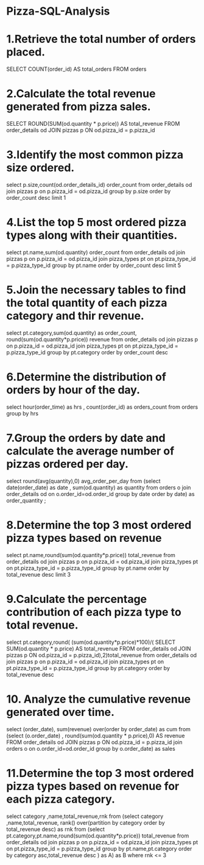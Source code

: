 # Pizza-SQL-Analysis

# 1.Retrieve the total number of orders placed.

SELECT 
    COUNT(order_id) AS total_orders
FROM
    orders
# 2.Calculate the total revenue generated from pizza sales.

SELECT 
    ROUND(SUM(od.quantity * p.price)) AS total_revenue
FROM
    order_details od
        JOIN
    pizzas p ON od.pizza_id = p.pizza_id

# 3.Identify the most common pizza size ordered.
select p.size,count(od.order_details_id) order_count
from order_details od 
join pizzas p 
on p.pizza_id = od.pizza_id
group by p.size
order by order_count desc
limit 1

# 4.List the top 5 most ordered pizza types along with their quantities.
select pt.name,sum(od.quantity) order_count
from order_details od 
join pizzas p 
on p.pizza_id = od.pizza_id
join pizza_types pt
on pt.pizza_type_id = p.pizza_type_id
group by pt.name
order by order_count desc
limit 5

# 5.Join the necessary tables to find the total quantity of each pizza category and thir revenue.
select pt.category,sum(od.quantity) as order_count,
round(sum(od.quantity*p.price)) revenue
from order_details od 
join pizzas p 
on p.pizza_id = od.pizza_id
join pizza_types pt
on pt.pizza_type_id = p.pizza_type_id
group by pt.category
order by order_count desc

# 6.Determine the distribution of orders by hour of the day.
select hour(order_time) as hrs , count(order_id) as orders_count
from orders 
group by hrs

# 7.Group the orders by date and calculate the average number of pizzas ordered per day.
select round(avg(quantity),0) avg_order_per_day
 from
(select date(order_date) as date , sum(od.quantity) as quantity
from orders o
join order_details od
on o.order_id=od.order_id
group by  date
order by date) as order_quantity ;

# 8.Determine the top 3 most ordered pizza types based on revenue
select pt.name,round(sum(od.quantity*p.price)) total_revenue
from order_details od 
join pizzas p 
on p.pizza_id = od.pizza_id
join pizza_types pt
on pt.pizza_type_id = p.pizza_type_id
group by pt.name
order by total_revenue desc
limit 3

# 9.Calculate the percentage contribution of each pizza type to total revenue.
select pt.category,round(
(sum(od.quantity*p.price)*100)/(
SELECT 
    SUM(od.quantity * p.price) AS total_revenue
FROM
    order_details od
        JOIN
    pizzas p ON od.pizza_id = p.pizza_id),2)total_revenue
from order_details od 
join pizzas p 
on p.pizza_id = od.pizza_id
join pizza_types pt
on pt.pizza_type_id = p.pizza_type_id
group by pt.category
order by total_revenue desc

# 10. Analyze the cumulative revenue generated over time.
select (order_date),
sum(revenue) over(order by order_date) as cum
from 
(select (o.order_date)  , 
round(sum(od.quantity * p.price),0) AS revenue
FROM
    order_details od
        JOIN
    pizzas p ON od.pizza_id = p.pizza_id
join orders o 
on o.order_id=od.order_id
group by o.order_date) as sales

# 11.Determine the top 3 most ordered pizza types based on revenue for each pizza category.
select category ,name,total_revenue,rnk
from
(select category ,name,total_revenue,
rank() over(partition by category order by total_revenue desc) as rnk
from
(select pt.category,pt.name,round(sum(od.quantity*p.price)) total_revenue
from order_details od 
join pizzas p 
on p.pizza_id = od.pizza_id
join pizza_types pt
on pt.pizza_type_id = p.pizza_type_id
group by pt.name,pt.category 
order by category asc,total_revenue desc ) as A) as B
where rnk <= 3









